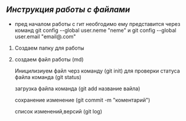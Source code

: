 ## *Инструкция работы с файлами* ##
* пред началом работы с гит необгодимо ему представится 
через команд git config --global user.neme "neme"
и git config --global user.email "email@.com" 
1. Создаем папку для работы 
2. создаем файл работы (md)

    Иницилизиуем файл черз команду (git init)
    для проверки статуса файла команда (git status)
    
    загрузка файла команда (git add название вайла)

    
    сохранение изменение (git commit -m "коментарий")
    
    список изменений,версий (git log)



